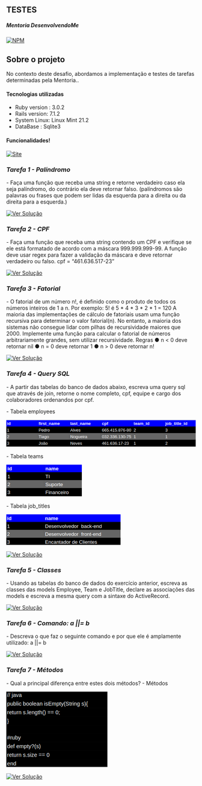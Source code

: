 ## TESTES

##### Mentoria DesenvolvendoMe 
[![NPM](https://img.shields.io/npm/l/react)](https://github.com/AngeloSouza1/Mentorship_Project/blob/develop/LICENSE)

## Sobre o projeto
No contexto deste desafio, abordamos a implementação e testes de tarefas determinadas pela Mentoria..<br>

#### Tecnologias utilizadas
- Ruby version : 3.0.2 
- Rails version: 7.1.2
- System Linux:  Linux Mint 21.2
- DataBase : Sqlite3

#### Funcionalidades!
 <a href="https://testes1.fly.dev">
    <img src="https://img.shields.io/badge/ACESSO%20FUNÇÕES  -darkgreen" alt="Site">
 </a>

### *Tarefa 1 - Palíndromo*
 <p align="left"> 
 - Faça uma função que receba uma string e retorne verdadeiro caso ela seja palíndromo,
do contrário ela deve retornar falso. (palíndromos são palavras ou frases que podem ser
lidas da esquerda para a direita ou da direita para a esquerda.)
</p>
<p> 
   <a href="https://github.com/AngeloSouza1/TT1/issues/4">
       <img src="https://img.shields.io/badge/Ver%20Solução-darkblue" alt="Ver Solução">
    </a>

### *Tarefa 2 - CPF*
 <p align="left">
 - Faça uma função que receba uma string contendo um CPF e verifique se ele está
formatado de acordo com a máscara 999.999.999-99. A função deve usar regex para fazer
a validação da máscara e deve retornar verdadeiro ou falso.
cpf = “461.636.517-23”
  
</p>
    <p> 
      <a href="https://github.com/AngeloSouza1/TT1/issues/7">
       <img src="https://img.shields.io/badge/Ver%20Solução-darkblue" alt="Ver Solução">
     </a>

### *Tarefa 3 - Fatorial*
 <p align="left">
 - O fatorial de um número n!, é definido como o produto de todos os números inteiros de 1
a n. Por exemplo: 5! é 5 * 4 * 3 * 2 * 1 = 120
A maioria das implementações de cálculo de fatoriais usam uma função recursiva para
determinar o valor fatorial(n). No entanto, a maioria dos sistemas não consegue lidar com
pilhas de recursividade maiores que 2000.
Implemente uma função para calcular o fatorial de números arbitrariamente grandes, sem
utilizar recursividade.
Regras
● n < 0 deve retornar nil
● n = 0 deve retornar 1
● n > 0 deve retornar n!
</p> 
    <p> 
      <a href="https://github.com/AngeloSouza1/TT1/issues/9">
       <img src="https://img.shields.io/badge/Ver%20Solução-darkblue" alt="Ver Solução">
     </a>
     
### *Tarefa 4 - Query SQL*
 <p align="left"> 
 - A partir das tabelas do banco de dados abaixo, escreva uma query sql que através de
join, retorne o nome completo, cpf, equipe e cargo dos colaboradores ordenandos por cpf.
</p>
<p> 
- Tabela employees
<p align="left">
  <img src="https://github.com/AngeloSouza1/tmp/blob/main/tb1">
</p>
- Tabela teams
<p align="left">
  <img src="https://github.com/AngeloSouza1/tmp/blob/main/tb2.png">
</p>
 - Tabela job_titles
<p align="left">
  <img src="https://github.com/AngeloSouza1/tmp/blob/main/tb3.png">
</p>

 <a href="https://github.com/AngeloSouza1/TT1/issues/12">
       <img src="https://img.shields.io/badge/Ver%20Solução-darkblue" alt="Ver Solução">
    </a>

### *Tarefa 5 - Classes*
 <p align="left">
 -   Usando as tabelas do banco de dados do exercício anterior, escreva as classes das
models Employee, Team e JobTitle, declare as associações das models e escreva a mesma
query com a sintaxe do ActiveRecord.
 
</p>
    <p> 
      <a href="https://github.com/AngeloSouza1/TT1/issues/13">
       <img src="https://img.shields.io/badge/Ver%20Solução-darkblue" alt="Ver Solução">
     </a>

### *Tarefa 6 - Comando: a ||= b*
 <p align="left">
 -  Descreva o que faz o seguinte comando e por que ele é amplamente utilizado: a ||= b
</p>
    <p> 
      <a href="https://github.com/AngeloSouza1/TT1/issues/14">
       <img src="https://img.shields.io/badge/Ver%20Solução-darkblue" alt="Ver Solução">
     </a>

 ### *Tarefa 7 - Métodos*
 <p align="left">
 -  Qual a principal diferença entre estes dois métodos?
   - Métodos
<p align="left">
  <img src="https://github.com/AngeloSouza1/tmp/blob/main/metodos.png">
</p>
</p>
    <p> 
      <a href="https://github.com/AngeloSouza1/TT1/issues/15">
       <img src="https://img.shields.io/badge/Ver%20Solução-darkblue" alt="Ver Solução">
     </a>
